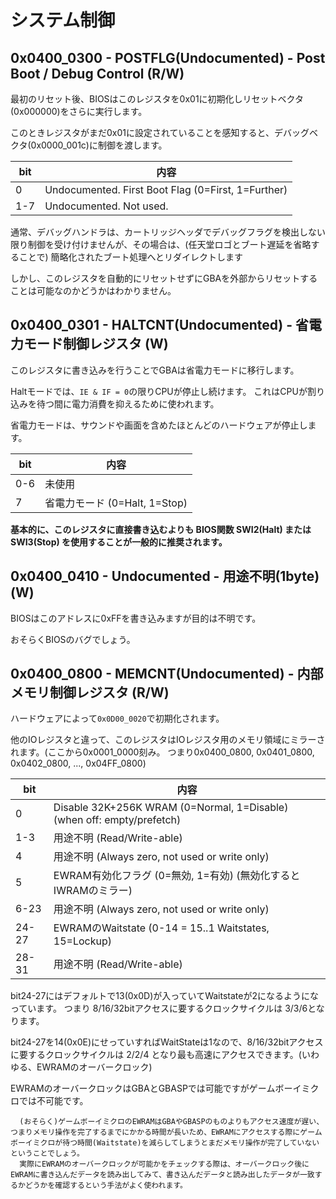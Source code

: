 # システム制御

## 0x0400_0300 - POSTFLG(Undocumented) - Post Boot / Debug Control (R/W)

最初のリセット後、BIOSはこのレジスタを0x01に初期化しリセットベクタ(0x000000)をさらに実行します。

このときレジスタがまだ0x01に設定されていることを感知すると、デバッグベクタ(0x0000_001c)に制御を渡します。

 bit  |  内容
----- | -----
0 | Undocumented. First Boot Flag  (0=First, 1=Further)
1-7 | Undocumented. Not used.

通常、デバッグハンドラは、カートリッジヘッダでデバッグフラグを検出しない限り制御を受け付けませんが、その場合は、(任天堂ロゴとブート遅延を省略することで) 簡略化されたブート処理へとリダイレクトします 

しかし、このレジスタを自動的にリセットせずにGBAを外部からリセットすることは可能なのかどうかはわかりません。

## 0x0400_0301 - HALTCNT(Undocumented) - 省電力モード制御レジスタ (W)

このレジスタに書き込みを行うことでGBAは省電力モードに移行します。

Haltモードでは、`IE & IF = 0`の限りCPUが停止し続けます。 これはCPUが割り込みを待つ間に電力消費を抑えるために使われます。

省電力モードは、サウンドや画面を含めたほとんどのハードウェアが停止します。

 bit  |  内容
----- | -----
0-6 | 未使用
7   | 省電力モード  (0=Halt, 1=Stop)

**基本的に、このレジスタに直接書き込むよりも BIOS関数 SWI2(Halt) または SWI3(Stop) を使用することが一般的に推奨されます。**

## 0x0400_0410 - Undocumented - 用途不明(1byte) (W)

BIOSはこのアドレスに0xFFを書き込みますが目的は不明です。

おそらくBIOSのバグでしょう。

## 0x0400_0800 - MEMCNT(Undocumented) - 内部メモリ制御レジスタ (R/W)

ハードウェアによって`0x0D00_0020`で初期化されます。

他のIOレジスタと違って、このレジスタはIOレジスタ用のメモリ領域にミラーされます。(ここから0x0001_0000刻み。 つまり0x0400_0800, 0x0401_0800, 0x0402_0800, ..., 0x04FF_0800)

 bit  |  内容
----- | -----
0     | Disable 32K+256K WRAM (0=Normal, 1=Disable) (when off: empty/prefetch)
1-3   | 用途不明          (Read/Write-able)
4     | 用途不明          (Always zero, not used or write only)
5     | EWRAM有効化フラグ (0=無効, 1=有効) (無効化するとIWRAMのミラー)
6-23  | 用途不明          (Always zero, not used or write only)
24-27 | EWRAMのWaitstate (0-14 = 15..1 Waitstates, 15=Lockup)
28-31 | 用途不明          (Read/Write-able)

bit24-27にはデフォルトで13(0x0D)が入っていてWaitstateが2になるようになっています。 つまり 8/16/32bitアクセスに要するクロックサイクルは 3/3/6となります。

bit24-27を14(0x0E)にせっていすればWaitStateは1なので、8/16/32bitアクセスに要するクロックサイクルは 2/2/4 となり最も高速にアクセスできます。(いわゆる、EWRAMのオーバークロック)

EWRAMのオーバークロックはGBAとGBASPでは可能ですがゲームボーイミクロでは不可能です。

```
  (おそらく)ゲームボーイミクロのEWRAMはGBAやGBASPのものよりもアクセス速度が遅い、つまりメモリ操作を完了するまでにかかる時間が長いため、EWRAMにアクセスする際にゲームボーイミクロが待つ時間(Waitstate)を減らしてしまうとまだメモリ操作が完了していないということでしょう。
  実際にEWRAMのオーバークロックが可能かをチェックする際は、オーバークロック後にEWRAMに書き込んだデータを読み出してみて、書き込んだデータと読み出したデータが一致するかどうかを確認するという手法がよく使われます。
```
